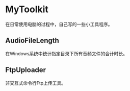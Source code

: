 # MyToolkit
在日常使用电脑的过程中，自己写的一些小工具程序。

## AudioFileLength
在Windows系统中统计指定目录下所有音频文件的合计时长。

## FtpUploader
非交互式命令行Ftp上传工具。